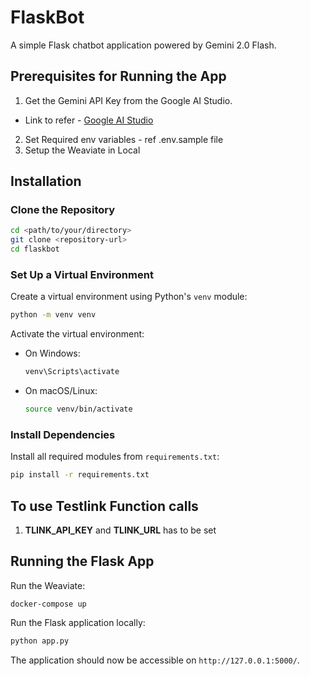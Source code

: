 # FlaskBot
A simple Flask chatbot application powered by Gemini 2.0 Flash.

## Prerequisites for Running the App
1. Get the Gemini API Key from the Google AI Studio.  
 - Link to refer - [Google AI Studio](https://ai.google.dev/gemini-api/docs/api-key)
2. Set Required env variables - ref .env.sample file 
3. Setup the Weaviate in Local

## Installation

### Clone the Repository
```sh
cd <path/to/your/directory>
git clone <repository-url>
cd flaskbot
```

### Set Up a Virtual Environment
Create a virtual environment using Python's `venv` module:
```sh
python -m venv venv
```

Activate the virtual environment:
- On Windows:
  ```sh
  venv\Scripts\activate
  ```
- On macOS/Linux:
  ```sh
  source venv/bin/activate
  ```

### Install Dependencies
Install all required modules from `requirements.txt`:
```sh
pip install -r requirements.txt
```

## To use Testlink Function calls
1. **TLINK_API_KEY** and **TLINK_URL** has to be set

## Running the Flask App
Run the Weaviate:
```
docker-compose up
```
Run the Flask application locally:
```sh
python app.py
```

The application should now be accessible on `http://127.0.0.1:5000/`. 